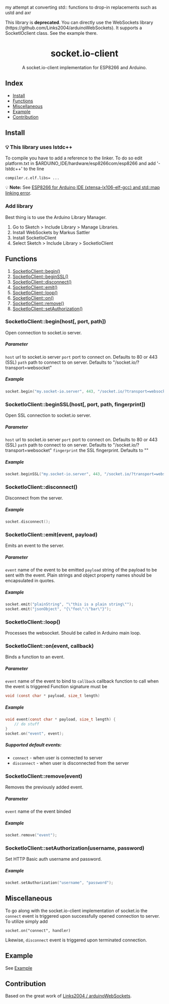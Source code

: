 my attempt at converting std:: functions to drop-in replacements such as ustd and axr



<p>This library is <strong>deprecated</strong>. You can directly use the WebSockets library (https://github.com/Links2004/arduinoWebSockets). It supports a SocketIOclient class. See the example there.</p>

<h1 align="center">socket.io-client</h1>

<p align = "center">A socket.io-client implementation for ESP8266 and Arduino.</p>

## Index
- [Install](#install)
- [Functions](#functions)
- [Miscellaneous](#miscellaneous)
- [Example](#example)
- [Contribution](#contribution)

## Install <a name = "install"></a>

### 💡 This library uses lstdc++
To compile you have to add a reference to the linker. 
To do so edit platform.txt in $ARDUINO_IDE/hardware/esp8266com/esp8266 and add '-lstdc++' to the line 
```
compiler.c.elf.libs= ...
```
💡 **Note:** See [ESP8266 for Arduino IDE (xtensa-lx106-elf-gcc) and std::map linking error](http://stackoverflow.com/questions/33450946/esp8266-for-arduino-ide-xtensa-lx106-elf-gcc-and-stdmap-linking-error).

### Add library
Best thing is to use the Arduino Library Manager.
1. Go to Sketch > Include Library > Manage Libraries.
2. Install WebSockets by Markus Sattler
3. Install SocketIoClient
4. Select Sketch > Include Library > SocketIoClient

## Functions <a name = "functions"></a>
1. [SocketIoClient::begin()](#begin)
2. [SocketIoClient::beginSSL()](#beginSSL)
3. [SocketIoClient::disconnect()](#disconnect)
4. [SocketIoClient::emit()](#emit)
5. [SocketIoClient::loop()](#loop)
6. [SocketIoClient::on()](#on)
7. [SocketIoClient::remove()](#remove)
8. [SocketIoClient::setAuthorization()](#setAuthorization)

### SocketIoClient::begin(host[, port, path]) <a name = "begin"></a>
Open connection to socket.io server.

##### Parameter
```host``` url to socket.io server
```port``` port to connect on. Defaults to 80 or 443 (SSL)
```path``` path to connect to on server. Defaults to "/socket.io/?transport=websocket"

##### Example
```c
socket.begin("my.socket-io.server", 443, "/socket.io/?transport=websocket");
```

### SocketIoClient::beginSSL(host[, port, path, fingerprint]) <a name = "beginSSL"></a>
Open SSL connection to socket.io server.

##### Parameter
```host``` url to socket.io server
```port``` port to connect on. Defaults to 80 or 443 (SSL)
```path``` path to connect to on server. Defaults to "/socket.io/?transport=websocket"
```fingerprint``` the SSL fingerprint. Defaults to ""

##### Example
```c
socket.beginSSL("my.socket-io.server", 443, "/socket.io/?transport=websocket", "26 96 1C 2A 51 07 FD 15 80 96 93 AE F7 32 CE B9 0D 01 55 C4");
```

### SocketIoClient::disconnect() <a name = "disconnect"></a>
Disconnect from the server.

##### Example
```c
socket.disconnect();
```

### SocketIoClient::emit(event, payload) <a name = "emit"></a>
Emits an event to the server.

##### Parameter
```event``` name of the event to be emitted
```payload``` string of the payload to be sent with the event. Plain strings and object property names should be encapsulated in quotes.

##### Example
```c
socket.emit("plainString", "\"this is a plain string\"");
socket.emit("jsonObject", "{\"foo\":\"bar\"}");
```

### SocketIoClient::loop() <a name = "loop"></a>
Processes the websocket. Should be called in Arduino main loop.

### SocketIoClient::on(event, callback) <a name = "on"></a>
Binds a function to an event.

##### Parameter
```event``` name of the event to bind to
```callback``` callback function to call when the event is triggered
Function signature must be
```c
void (const char * payload, size_t length)
```

##### Example
```c
void event(const char * payload, size_t length) {
	// do stuff
}
socket.on("event", event);
```

##### Supported default events:
* `connect` - when user is connected to server
* `disconnect` - when user is disconnected from the server

### SocketIoClient::remove(event) <a name = "remove"></a>
Removes the previously added event.

##### Parameter
```event``` name of the event binded

##### Example
```c
socket.remove("event");
```

### SocketIoClient::setAuthorization(username, password) <a name = "setAuthorization"></a>
Set HTTP Basic auth username and password.

##### Example
```c
socket.setAuthorization("username", "password");
```

## Miscellaneous <a name = "miscellaneous"></a>
To go along with the socket.io-client implementation of socket.io the ```connect``` event is triggered upon successfully opened connection to server. To utilize simply add
```
socket.on("connect", handler)
```
Likewise, ```disconnect``` event is triggered upon terminated connection.

##  Example <a name = "example"></a>
See [Example](examples/BasicExample/BasicExample.ino)

## Contribution <a name = "contribution"></a>
Based on the great work of [Links2004 / arduinoWebSockets](https://github.com/Links2004/arduinoWebSockets).
